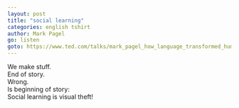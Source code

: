 ```yaml
---
layout: post
title: "social learning"
categories: english tshirt
author: Mark Pagel
go: listen
goto: https://www.ted.com/talks/mark_pagel_how_language_transformed_humanity#t-454949
---
```

We make stuff.   
End of story.    
Wrong.   
Is beginning of story:   
Social learning is visual theft!
